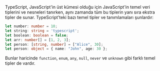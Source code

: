 TypeScript, JavaScript'in üst kümesi olduğu için JavaScript'in temel veri tiplerini ve nesneleri tanırken, aynı zamanda tüm bu tiplerin yanı sıra ekstra tipler de sunar. TypeScript'teki bazı temel tipler ve tanımlamaları şunlardır:

```ts
let number: number = 10;
let string: string = 'typescript';
let boolean: boolean = false;
let arr: number[] = [1, 2, 3];
let person: [string, number] = ["Alice", 30];
let person: object = { name: "John", age: 30 };
```

Bunlar haricinde `function`, `enum`, `any`, `null`, `never` ve `unknown` gibi farklı temel tipler de vardır.
